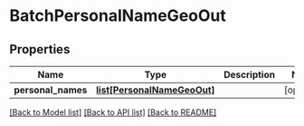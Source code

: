 # BatchPersonalNameGeoOut

## Properties
Name | Type | Description | Notes
------------ | ------------- | ------------- | -------------
**personal_names** | [**list[PersonalNameGeoOut]**](PersonalNameGeoOut.md) |  | [optional] 

[[Back to Model list]](../README.md#documentation-for-models) [[Back to API list]](../README.md#documentation-for-api-endpoints) [[Back to README]](../README.md)


